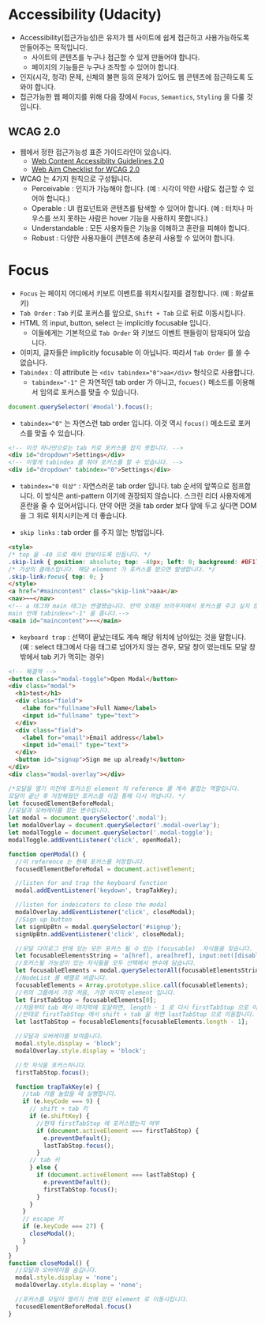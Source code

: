 # Accessibility (Udacity)
- Accessibility(접근가능성)은 유저가 웹 사이트에 쉽게 접근하고 사용가능하도록 만들어주는 목적입니다.
  + 사이트의 콘텐츠를 누구나 접근할 수 있게 만들어야 합니다.
  + 페이지의 기능들은 누구나 조작할 수 있어야 합니다.
- 인지(시각, 청각) 문제, 신체의 불편 등의 문제가 있어도 웹 콘텐츠에 접근하도록 도와야 합니다.
- 접근가능한 웹 페이지를 위해 다음 장에서 `Focus`, `Semantics`, `Styling` 을 다룰 것입니다.

## WCAG 2.0
- 웹에서 정한 접근가능성 표준 가이드라인이 있습니다.
  + [Web Content Accessiblity Guidelines 2.0](https://www.w3.org/TR/WCAG20/)
  + [Web Aim Checklist for WCAG 2.0](https://webaim.org/standards/wcag/checklist)
- WCAG 는 4가지 원칙으로 구성됩니다.
  + Perceivable : 인지가 가능해야 합니다. (예 : 시각이 약한 사람도 접근할 수 있어야 합니다.)
  + Operable : UI 컴포넌트와 콘텐츠를 탐색할 수 있어야 합니다. (예 : 터치나 마우스를 쓰지 못하는 사람은 hover 기능을 사용하지 못합니다.)
  + Understandable : 모든 사용자들은 기능을 이해하고 혼란을 피해야 합니다.
  + Robust : 다양한 사용자들이 콘텐츠에 충분히 사용할 수 있어야 합니다.

# Focus
- `Focus` 는 페이지 어디에서 키보트 이벤트를 위치시킬지를 결정합니다. (예 : 화살표키)
- `Tab Order` : `Tab` 키로 포커스를 앞으로, `Shift + Tab` 으로 뒤로 이동시킵니다.
- HTML 의 input, button, select 는 implicitly focusable 입니다.
  + 이들에게는 기본적으로 `Tab Order` 와 키보드 이벤트 핸들링이 탑재되어 있습니다.
- 이미지, 글자들은 implicitly focusable 이 아닙니다. 따라서 `Tab Order` 를 쓸 수 없습니다.
- `Tabindex` : 이 attribute 는 `<div tabindex="0">aa</div>` 형식으로 사용합니다.
  + `tabindex="-1"` 은 자연적인 tab order 가 아니고, `focues()` 메소드를 이용해서 임의로 포커스를 맞출 수 있습니다.
```javascript
document.querySelector('#modal').focus();
```
  + `tabindex="0"` 는 자연스런 tab order 입니다. 이것 역시 `focus()` 메소드로 포커스를 맞출 수 있습니다.
```HTML
<!-- 이것 하나만으로는 tab 키로 포커스를 잡지 못합니다. -->
<div id="dropdown">Settings</div>
<!-- 이렇게 tabindex 를 줘야 포커스를 할 수 있습니다. -->
<div id="dropdown" tabindex="0">Settings</div>
```
  + `tabindex="0 이상"` : 자연스러운 tab order 입니다. tab 순서의 앞쪽으로 점프합니다. 이 방식은 anti-pattern 이기에 권장되지 않습니다. 스크린 리더 사용자에게 혼란을 줄 수 있어서입니다. 만약 어떤 것을 tab order 보다 앞에 두고 싶다면 DOM 을 그 위로 위치시키는게 더 좋습니다.
- `skip links` : tab order 를 주지 않는 방법입니다.
```HTML
<style>
/* top 을 -40 으로 해서 안보이도록 만듭니다. */
.skip-link { position: absolute; top: -40px; left: 0; background: #BF1722; color: white; padding: 8px; z-index: 100; }
/* 가상의 클래스입니다. 해당 element 가 포커스를 받으면 발생합니다. */
.skip-link:focus{ top: 0; }
</style>
<a href="#maincontent" class="skip-link">aaa</a>
<nav>~~</nav>
<!-- a 태그와 main 태그는 연결됐습니다. 만약 오래된 브라우저에서 포커스를 주고 싶지 않다면
main 안에 tabindex="-1" 을 줍니다.-->
<main id="maincontent">~~</main>
```
- `keyboard trap` : 선택이 끝났는데도 계속 해당 위치에 남아있는 것을 말합니다. (예 : select 태그에서 다음 태그로 넘어가지 않는 경우, 모달 창이 떴는데도 모달 창 밖에서 tab 키가 먹히는 경우)
```HTML
<!-- 해결책 -->
<button class="modal-toggle">Open Modal</button>
<div class="modal">
  <h1>test</h1>
  <div class="field">
    <labe for="fullname">Full Name</label>
    <input id="fullname" type="text">
  </div>
  <div class="field">
    <label for="email">Email address</label>
    <input id="email" type="text">
  </div>
  <button id="signup">Sign me up already!</button>
</div>
<div class="modal-overlay"></div>
```
```javascript
/*모달을 열기 이전에 포커스된 element 의 reference 를 계속 붙잡는 역할입니다.
모달이 끝난 후 저장해뒀던 포커스를 이걸 통해 다시 꺼냅니다. */
let focusedElementBeforeModal;
//모달과 오버레이를 찾는 변수입니다.
let modal = document.querySelector('.modal');
let modalOverlay = document.querySelector('.modal-overlay');
let modalToggle = document.querySelector('.modal-toggle');
modalToggle.addEventListener('click', openModal);

function openModal() {
  //이 reference 는 현재 포커스를 저장합니다.
  focusedElementBeforeModal = document.activeElement;

  //listen for and trap the keyboard function
  modal.addEventListener('keydown', trapTakKey);

  //listen for indeicators to close the modal
  modalOverlay.addEventListener('click', closeModal);
  //Sign up button
  let signUpBtn = modal.querySelector('#signup');
  signUpBtn.addEventListener('click', closeModal);

  //모달 다이로그 안에 있는 모든 포커스 될 수 있는 (focusable)  자식들을 찾습니다.
  let focusableElementsString = 'a[href], area[href], input:not([disabled]), select:not([disabled]), textarea:not([disabled]), button:not([disabled]), iframe, object, embed, [tableindex="0"], [contenteditable]';
  //포커스될 가능성이 있는 자식들을 모두 선택해서 변수에 담습니다.
  let focusableElements = modal.querySelectorAll(focusableElementsString);
  //NodeList 를 배열로 바꿉니다.
  focusableElements = Array.prototype.slice.call(focusableElements);
  //위의 그룹에서 가장 처음, 가장 마지막 element 입니다.
  let firstTabStop = focusableElements[0];
  //처음부터 tab 해서 마지막에 도달하면, length - 1 로 다시 firstTabStop 으로 이동합니다.
  //반대로 firstTabStop 에서 shift + tab 을 하면 lastTabStop 으로 이동합니다.
  let lastTabStop = focusableElements[focusableElements.length - 1];

  //모달과 오버레이를 보여줍니다.
  modal.style.display = 'block';
  modalOverlay.style.display = 'block';

  //첫 자식을 포커스하니다.
  firstTabStop.focus();

  function trapTakKey(e) {
    //tab 키를 눌렀을 때 실행합니다.
    if (e.keyCode === 9) {
      // shift + tab 키
      if (e.shiftKey) {
        //현재 firstTabStop 에 포커스됐는지 여부
        if (document.activeElement === firstTabStop) {
          e.preventDefault();
          lastTabStop.focus();
        }
      // tab 키  
      } else {
        if (document.activeElement === lastTabStop) {
          e.preventDefault();
          firstTabStop.focus();
        }
      }
    }
    // escape 키
    if (e.keyCode === 27) {
      closeModal();
    }
  }
}
function closeModal() {
  //모달과 오버레이를 숨깁니다.
  modal.style.display = 'none';
  modalOverlay.style.display = 'none';

  //포커스를 모달이 열리기 전에 있던 element 로 이동시킵니다.
  focusedElementBeforeModal.focus()
}
```
